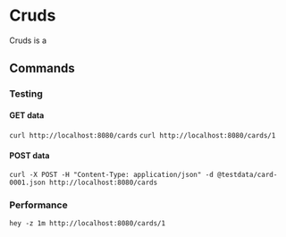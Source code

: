 # Cruds

Cruds is a 

## Commands

### Testing

#### GET data
`curl http://localhost:8080/cards`
`curl http://localhost:8080/cards/1`

#### POST data
`curl -X POST -H "Content-Type: application/json" -d @testdata/card-0001.json http://localhost:8080/cards`

### Performance

`hey -z 1m http://localhost:8080/cards/1`
